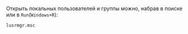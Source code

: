 Открыть локальных пользователей и группы можно, набрав в поиске или в `Run`(`Windows+R`):
```
lusrmgr.msc
```